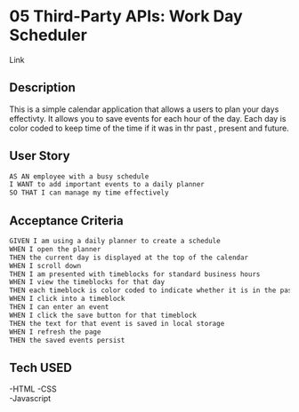 # 05 Third-Party APIs: Work Day Scheduler

Link 


## Description 
This is a simple  calendar application that allows a users to plan your days effectivty. It allows you  to save events for each hour of the day. Each day is color coded to keep time of the time if it was in thr past , present and future.

## User Story

```md
AS AN employee with a busy schedule
I WANT to add important events to a daily planner
SO THAT I can manage my time effectively
```

## Acceptance Criteria

```md
GIVEN I am using a daily planner to create a schedule
WHEN I open the planner
THEN the current day is displayed at the top of the calendar
WHEN I scroll down
THEN I am presented with timeblocks for standard business hours
WHEN I view the timeblocks for that day
THEN each timeblock is color coded to indicate whether it is in the past, present, or future
WHEN I click into a timeblock
THEN I can enter an event
WHEN I click the save button for that timeblock
THEN the text for that event is saved in local storage
WHEN I refresh the page
THEN the saved events persist
```

## Tech USED 
-HTML 
-CSS  
-Javascript